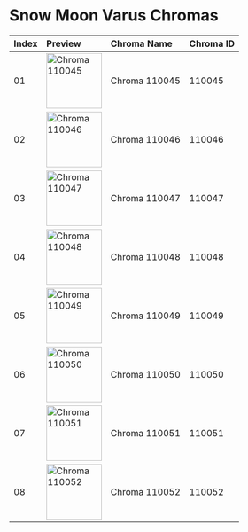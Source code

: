 # Snow Moon Varus Chromas

| Index | Preview | Chroma Name | Chroma ID |
|:---|:---|:---|:---|
| 01 | <img src='https://raw.communitydragon.org/latest/plugins/rcp-be-lol-game-data/global/default/v1/champion-chroma-images/110/110045.png' alt='Chroma 110045' width='100'> | Chroma 110045 | 110045 |
| 02 | <img src='https://raw.communitydragon.org/latest/plugins/rcp-be-lol-game-data/global/default/v1/champion-chroma-images/110/110046.png' alt='Chroma 110046' width='100'> | Chroma 110046 | 110046 |
| 03 | <img src='https://raw.communitydragon.org/latest/plugins/rcp-be-lol-game-data/global/default/v1/champion-chroma-images/110/110047.png' alt='Chroma 110047' width='100'> | Chroma 110047 | 110047 |
| 04 | <img src='https://raw.communitydragon.org/latest/plugins/rcp-be-lol-game-data/global/default/v1/champion-chroma-images/110/110048.png' alt='Chroma 110048' width='100'> | Chroma 110048 | 110048 |
| 05 | <img src='https://raw.communitydragon.org/latest/plugins/rcp-be-lol-game-data/global/default/v1/champion-chroma-images/110/110049.png' alt='Chroma 110049' width='100'> | Chroma 110049 | 110049 |
| 06 | <img src='https://raw.communitydragon.org/latest/plugins/rcp-be-lol-game-data/global/default/v1/champion-chroma-images/110/110050.png' alt='Chroma 110050' width='100'> | Chroma 110050 | 110050 |
| 07 | <img src='https://raw.communitydragon.org/latest/plugins/rcp-be-lol-game-data/global/default/v1/champion-chroma-images/110/110051.png' alt='Chroma 110051' width='100'> | Chroma 110051 | 110051 |
| 08 | <img src='https://raw.communitydragon.org/latest/plugins/rcp-be-lol-game-data/global/default/v1/champion-chroma-images/110/110052.png' alt='Chroma 110052' width='100'> | Chroma 110052 | 110052 |
